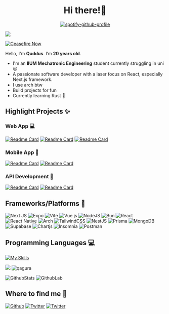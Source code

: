 <h1 align="center"> Hi there!👋</h1>

<div align="center">

[![spotify-github-profile](https://spotify-github-profile.vercel.app/api/view?uid=z5lexlt6vltlcgkn0xd4d9sn6&cover_image=true&theme=novatorem&show_offline=false&background_color=121212&interchange=false&bar_color=53b14f&bar_color_cover=false)](https://github.com/kittinan/spotify-github-profile)

</div>

<img src="https://user-images.githubusercontent.com/73097560/115834477-dbab4500-a447-11eb-908a-139a6edaec5c.gif" />

[![Ceasefire Now](https://badge.techforpalestine.org/default)](https://techforpalestine.org/learn-more)

Hello, I'm **Quddus**. I’m **20 years old**.

- I'm an **IIUM Mechatronic Engineering** student currently struggling in uni😢
- A passionate software developer with a laser focus on React, especially Next.js framework.
- I use arch btw
- Build projects for fun
- Currently learning Rust 🦀

## Highlight Projects ✨

### Web App 💻
[![Readme Card](https://github-readme-stats-indol-eta-80.vercel.app/api/pin/?username=nrmnqdds&repo=simplified-imaluum&theme=github_dark)](https://github.com/nrmnqdds/simplified-imaluum)
[![Readme Card](https://github-readme-stats-indol-eta-80.vercel.app/api/pin/?username=nrmnqdds&repo=ideaspace&theme=github_dark)](https://github.com/nrmnqdds/ideaspace)
[![Readme Card](https://github-readme-stats-indol-eta-80.vercel.app/api/pin/?username=hellofaizan&repo=xprofile&theme=github_dark)](https://github.com/hellofaizan/xprofile)


### Mobile App 📱
[![Readme Card](https://github-readme-stats-indol-eta-80.vercel.app/api/pin/?username=nrmnqdds&repo=fuelmy&theme=github_dark)](https://github.com/nrmnqdds/fuelmy)
[![Readme Card](https://github-readme-stats-indol-eta-80.vercel.app/api/pin/?username=nrmnqdds&repo=dragondex&theme=github_dark)](https://github.com/nrmnqdds/dragondex)

### API Development 🔧
[![Readme Card](https://github-readme-stats-indol-eta-80.vercel.app/api/pin/?username=nrmnqdds&repo=dragondex-api&theme=github_dark)](https://github.com/nrmnqdds/dragondex-api)
[![Readme Card](https://github-readme-stats-indol-eta-80.vercel.app/api/pin/?username=nrmnqdds&repo=imaluum-backend&theme=github_dark)](https://github.com/nrmnqdds/imaluum-backend)

## Frameworks/Platforms 👷

![Next JS](https://img.shields.io/badge/Next-black?style=for-the-badge&logo=next.js&logoColor=white)
![Expo](https://img.shields.io/badge/Expo-1B1F23?style=for-the-badge&logo=expo&logoColor=white)
![Vite](https://img.shields.io/badge/Vite-B73BFE?style=for-the-badge&logo=vite&logoColor=FFD62E)
![Vue.js](https://img.shields.io/badge/vuejs-%2335495e.svg?style=for-the-badge&logo=vuedotjs&logoColor=%234FC08D)
![NodeJS](https://img.shields.io/badge/node.js-6DA55F?style=for-the-badge&logo=node.js&logoColor=white)
![Bun](https://img.shields.io/badge/Bun-%23000000.svg?style=for-the-badge&logo=bun&logoColor=white)
![React](https://img.shields.io/badge/react-%2320232a.svg?style=for-the-badge&logo=react&logoColor=%2361DAFB)
![React Native](https://img.shields.io/badge/react_native-%2320232a.svg?style=for-the-badge&logo=react&logoColor=%2361DAFB)
![Arch](https://img.shields.io/badge/Arch_Linux-1793D1?style=for-the-badge&logo=arch-linux&logoColor=white)
![TailwindCSS](https://img.shields.io/badge/tailwindcss-%2338B2AC.svg?style=for-the-badge&logo=tailwind-css&logoColor=white)
![NestJS](https://img.shields.io/badge/nestjs-%23E0234E.svg?style=for-the-badge&logo=nestjs&logoColor=white)
![Prisma](https://img.shields.io/badge/Prisma-3982CE?style=for-the-badge&logo=Prisma&logoColor=white)
![MongoDB](https://img.shields.io/badge/MongoDB-%234ea94b.svg?style=for-the-badge&logo=mongodb&logoColor=white)
![Supabase](https://img.shields.io/badge/Supabase-6DA55F?style=for-the-badge&logo=supabase&logoColor=white)
![Chartjs](https://img.shields.io/badge/Chart%20js-FF6384?style=for-the-badge&logo=chartdotjs&logoColor=white)
![Insomnia](https://img.shields.io/badge/Insomnia-black?style=for-the-badge&logo=insomnia&logoColor=5849BE)
![Postman](https://img.shields.io/badge/Postman-FF6C37?style=for-the-badge&logo=postman&logoColor=white)

## Programming Languages 💻

[![My Skills](https://skillicons.dev/icons?i=ts,js,c,cpp,java)](https://skillicons.dev)

<img src="https://user-images.githubusercontent.com/73097560/115834477-dbab4500-a447-11eb-908a-139a6edaec5c.gif" />

<img src="https://komarev.com/ghpvc/?username=qryskalyst20&label=Profile%20views&color=blueviolet" alt="qagura" />


![GithubStats](https://github-readme-stats-indol-eta-80.vercel.app/api?username=nrmnqdds&rank_icon=percentile&show_icons=true&theme=dark)
![GithubLab](https://github-readme-stats-indol-eta-80.vercel.app/api/top-langs/?username=nrmnqdds&layout=compact&theme=dark&hide=scss,css,html,python)


## Where to find me 📱
<a href="https://github.com/nrmnqdds" target="_blank"><img alt="Github" src="https://img.shields.io/badge/GitHub-%2312100E.svg?&style=for-the-badge&logo=Github&logoColor=white" /></a>
<a href="https://twitter.com/nrmnqdds" target="_blank"><img alt="Twitter" src="https://img.shields.io/badge/twitter-%231DA1F2.svg?&style=for-the-badge&logo=twitter&logoColor=white" /></a>
<a href="https://instagram.com/nrmnqdds" target="_blank"><img alt="Twitter" src="https://img.shields.io/badge/Instagram-E4405F?style=for-the-badge&logo=instagram&logoColor=white" /></a>

